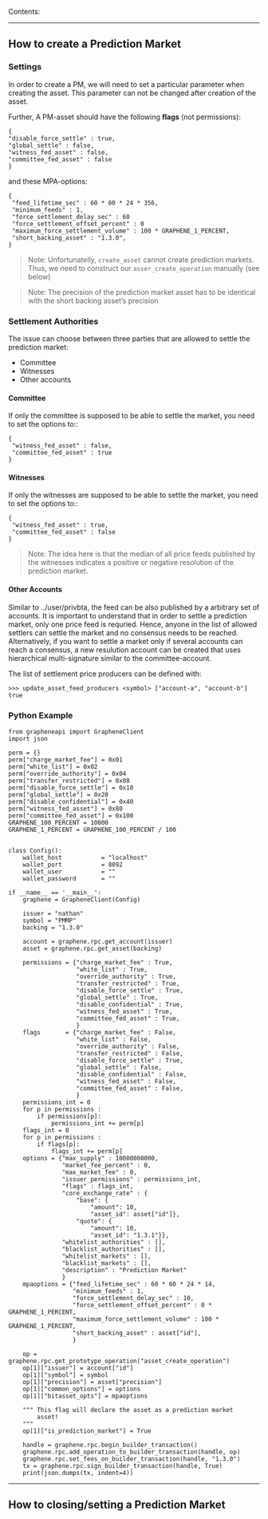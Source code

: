 Contents:


***

## How to create a Prediction Market

### Settings

In order to create a PM, we will need to set a particular parameter when creating the asset. This parameter can not be changed after creation of the asset.

Further, A PM-asset should have the following **flags** (not permissions):

    {
    "disable_force_settle" : true,
    "global_settle" : false,
    "witness_fed_asset" : false,
    "committee_fed_asset" : false
    }

and these MPA-options:

    {
     "feed_lifetime_sec" : 60 * 60 * 24 * 356,
     "minimum_feeds" : 1,
     "force_settlement_delay_sec" : 60
     "force_settlement_offset_percent" : 0
     "maximum_force_settlement_volume" : 100 * GRAPHENE_1_PERCENT,
     "short_backing_asset" : "1.3.0",
    }

> Note: Unfortunatelly, `create_asset` cannot create prediction markets. Thus, we need to construct our `asser_create_operation` manually (see below)

> Note: The precision of the prediction market asset has to be identical with the short backing asset’s precision 

### Settlement Authorities

The issue can choose between three parties that are allowed to settle the prediction market:

- Committee
- Witnesses
- Other accounts

#### Committee

If only the committee is supposed to be able to settle the market, you need to set the options to::

    {
     "witness_fed_asset" : false,
     "committee_fed_asset" : true
    }

#### Witnesses

If only the witnesses are supposed to be able to settle the market, you need to set the options to::

    {
     "witness_fed_asset" : true,
     "committee_fed_asset" : false
    }

> Note: The idea here is that the median of all price feeds published by the witnesses indicates a positive or negative resolution of the prediction market.


#### Other Accounts

Similar to ../user/privbta, the feed can be also published by a arbitrary set of accounts. It is important to understand that in order to settle a prediction market, only one price feed is requried. Hence, anyone in the list of allowed settlers can settle the market and no consensus needs to be reached. Alternatively, if you want to settle a market only if several accounts can reach a consensus, a new resulution account can be created that uses hierarchical multi-signature similar to the committee-account.

The list of settlement price producers can be defined with:

    >>> update_asset_feed_producers <symbol> ["account-a", "account-b"] true

### Python Example


    from grapheneapi import GrapheneClient
    import json

    perm = {}
    perm["charge_market_fee"] = 0x01
    perm["white_list"] = 0x02
    perm["override_authority"] = 0x04
    perm["transfer_restricted"] = 0x08
    perm["disable_force_settle"] = 0x10
    perm["global_settle"] = 0x20
    perm["disable_confidential"] = 0x40
    perm["witness_fed_asset"] = 0x80
    perm["committee_fed_asset"] = 0x100
    GRAPHENE_100_PERCENT = 10000
    GRAPHENE_1_PERCENT = GRAPHENE_100_PERCENT / 100


    class Config():
        wallet_host           = "localhost"
        wallet_port           = 8092
        wallet_user           = ""
        wallet_password       = ""

    if __name__ == '__main__':
        graphene = GrapheneClient(Config)

        issuer = "nathan"
        symbol = "PMMP"
        backing = "1.3.0"

        account = graphene.rpc.get_account(issuer)
        asset = graphene.rpc.get_asset(backing)

        permissions = {"charge_market_fee" : True,
                       "white_list" : True,
                       "override_authority" : True,
                       "transfer_restricted" : True,
                       "disable_force_settle" : True,
                       "global_settle" : True,
                       "disable_confidential" : True,
                       "witness_fed_asset" : True,
                       "committee_fed_asset" : True,
                       }
        flags       = {"charge_market_fee" : False,
                       "white_list" : False,
                       "override_authority" : False,
                       "transfer_restricted" : False,
                       "disable_force_settle" : True,
                       "global_settle" : False,
                       "disable_confidential" : False,
                       "witness_fed_asset" : False,
                       "committee_fed_asset" : False,
                       }
        permissions_int = 0
        for p in permissions :
            if permissions[p]:
                permissions_int += perm[p]
        flags_int = 0
        for p in permissions :
            if flags[p]:
                flags_int += perm[p]
        options = {"max_supply" : 10000000000,
                   "market_fee_percent" : 0,
                   "max_market_fee" : 0,
                   "issuer_permissions" : permissions_int,
                   "flags" : flags_int,
                   "core_exchange_rate" : {
                       "base": {
                           "amount": 10,
                           "asset_id": asset["id"]},
                       "quote": {
                           "amount": 10,
                           "asset_id": "1.3.1"}},
                   "whitelist_authorities" : [],
                   "blacklist_authorities" : [],
                   "whitelist_markets" : [],
                   "blacklist_markets" : [],
                   "description" : "Prediction Market"
                   }
        mpaoptions = {"feed_lifetime_sec" : 60 * 60 * 24 * 14,
                      "minimum_feeds" : 1,
                      "force_settlement_delay_sec" : 10,
                      "force_settlement_offset_percent" : 0 * GRAPHENE_1_PERCENT,
                      "maximum_force_settlement_volume" : 100 * GRAPHENE_1_PERCENT,
                      "short_backing_asset" : asset["id"],
                      }
        
        op = graphene.rpc.get_prototype_operation("asset_create_operation")
        op[1]["issuer"] = account["id"]
        op[1]["symbol"] = symbol
        op[1]["precision"] = asset["precision"]
        op[1]["common_options"] = options
        op[1]["bitasset_opts"] = mpaoptions

        """ This flag will declare the asset as a prediction market
            asset!
        """
        op[1]["is_prediction_market"] = True

        handle = graphene.rpc.begin_builder_transaction()
        graphene.rpc.add_operation_to_builder_transaction(handle, op)
        graphene.rpc.set_fees_on_builder_transaction(handle, "1.3.0")
        tx = graphene.rpc.sign_builder_transaction(handle, True)
        print(json.dumps(tx, indent=4))

 ***

## How to closing/setting a Prediction Market

